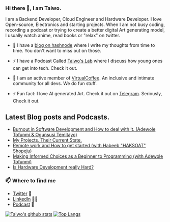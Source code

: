 ### Hi there 👋, I am Taiwo.
I am a Backend Developer, Cloud Engineer and Hardware Developer. I love Open-source, Electronics and starting projects. When I am not busy coding, recording a podcast or trying to create a better digital Art generating model, I usually watch anime, read books or "relax" on twitter.


- 🔭 I have a [blog on hashnode](https://taiwodevlab.hashnode.dev/) where I write my thoughts from time to time. You don't want to miss out on those.

- ⚡ I have a Podcast Called [Taiwo's Lab](https://podcasts.google.com/feed/aHR0cHM6Ly9hbmNob3IuZm0vcy8yYjRkNDkzNC9wb2RjYXN0L3Jzcw==) where I discuss how young ones can get into tech. Check it out.

- 🔭 I am an active member of [VirtualCoffee](https://virtualcoffee.io/). An inclusive and intimate community for all devs. We do fun stuff.
 
- ⚡ Fun fact: I love AI generated Art. Check it out on [Telegram](https://t.me/AiPaint_bot). Seriously, Check it out.

## Latest Blog posts and Podcasts.
<!-- BLOG-POST-LIST:START -->
- [Burnout in Software Development and How to deal with it. (Adewole Tofunmi & Ogunsusi Temitayo)](https://anchor.fm/taiwoslab/episodes/Burnout-in-Software-Development-and-How-to-deal-with-it--Adewole-Tofunmi--Ogunsusi-Temitayo-evog32)
- [My Projects, Their Current State.](https://anchor.fm/taiwoslab/episodes/My-Projects--Their-Current-State-em94oi)
- [Remote work and How to get started (with Habeeb "HAKSOAT" Shopeju)](https://anchor.fm/taiwoslab/episodes/Remote-work-and-How-to-get-started-with-Habeeb-HAKSOAT-Shopeju-el1omr)
- [Making Informed Choices as a Beginner to Programming (with Adewole Tofunmi)](https://anchor.fm/taiwoslab/episodes/Making-Informed-Choices-as-a-Beginner-to-Programming-with-Adewole-Tofunmi-ek9352)
- [Is Hardware Development really Hard?](https://anchor.fm/taiwoslab/episodes/Is-Hardware-Development-really-Hard-ej718s)
<!-- BLOG-POST-LIST:END -->

### 📫 Where to find me
- [Twitter](https://twitter.com/TaiwoHY) 🐤
- [LinkedIn](https://www.linkedin.com/in/yusuf-hassan/) 👨💼
- [Podcast](https://podcasts.google.com/feed/aHR0cHM6Ly9hbmNob3IuZm0vcy8yYjRkNDkzNC9wb2RjYXN0L3Jzcw==) 💌

[![Taiwo's github stats](https://github-readme-stats.vercel.app/api?username=teezzan&theme=radical)](https://github.com/anuraghazra/github-readme-stats)
[![Top Langs](https://github-readme-stats.vercel.app/api/top-langs/?username=anuraghazra&layout=compact&theme=radical)](https://github.com/anuraghazra/github-readme-stats)




